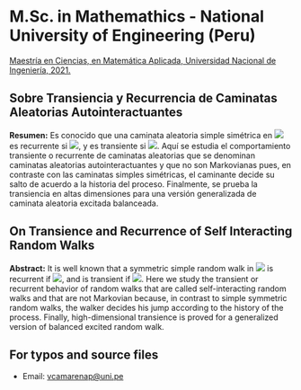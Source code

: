 # M.Sc. in Mathemathics - National University of Engineering (Peru)

[Maestría en Ciencias, en Matemática Aplicada, Universidad Nacional de Ingeniería, 2021.](https://fc.uni.edu.pe/maestria-en-ciencias-en-matematica-aplicada/)


## Sobre Transiencia y Recurrencia de Caminatas Aleatorias Autointeractuantes

**Resumen:** Es conocido que una caminata aleatoria simple simétrica en <img src="https://render.githubusercontent.com/render/math?math=\mathbb{Z}^d"> es recurrente
si <img src="https://render.githubusercontent.com/render/math?math=d=1,2">, y es transiente si <img src="https://render.githubusercontent.com/render/math?math=d\ge 3">. Aquı́ se estudia el comportamiento
transiente o recurrente de caminatas aleatorias que se denominan caminatas
aleatorias autointeractuantes y que no son Markovianas pues, en contraste con
las caminatas simples simétricas, el caminante decide su salto de acuerdo a la
historia del proceso. Finalmente, se prueba la transiencia en altas dimensiones
para una versión generalizada de caminata aleatoria excitada balanceada. 

## On Transience and Recurrence of Self Interacting Random Walks

**Abstract:** It is well known that a symmetric simple random walk in <img src="https://render.githubusercontent.com/render/math?math=\mathbb{Z}^d"> is recurrent if
<img src="https://render.githubusercontent.com/render/math?math=d=1,2">, and is transient if <img src="https://render.githubusercontent.com/render/math?math=d\ge 3">. Here we study the transient or recurrent
behavior of random walks that are called self-interacting random walks and
that are not Markovian because, in contrast to simple symmetric random walks,
the walker decides his jump according to the history of the process. Finally,
high-dimensional transience is proved for a generalized version of balanced
excited random walk.

## For typos and source files

- Email: vcamarenap@uni.pe

